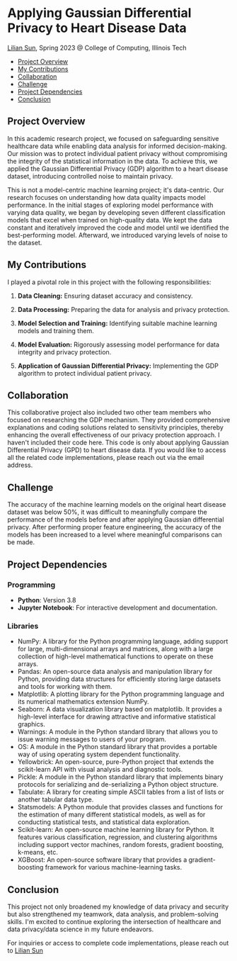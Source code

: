 

# Applying Gaussian Differential Privacy to Heart Disease Data

[Lilian Sun](https://github.com/lilian-swen), Spring 2023 @ College of Computing, Illinois Tech



- [Project Overview](#project-overview)
- [My Contributions](#my-contributions)
- [Collaboration](#Collaboration)
- [Challenge](#Challenge)
- [Project Dependencies](#project-dependencies)
- [Conclusion](#Conclusion)

## Project Overview

In this academic research project, we focused on safeguarding sensitive healthcare data while enabling data analysis for informed decision-making. Our mission was to protect individual patient privacy without compromising the integrity of the statistical information in the data. To achieve this, we applied the Gaussian Differential Privacy (GDP) algorithm to a heart disease dataset, introducing controlled noise to maintain privacy.

This is not a model-centric machine learning project; it's data-centric. Our research focuses on understanding how data quality impacts model performance. In the initial stages of exploring model performance with varying data quality, we began by developing seven different classification models that excel when trained on high-quality data. We kept the data constant and iteratively improved the code and model until we identified the best-performing model. Afterward, we introduced varying levels of noise to the dataset.

## My Contributions

I played a pivotal role in this project with the following responsibilities:

1. **Data Cleaning:** Ensuring dataset accuracy and consistency.

2. **Data Processing:** Preparing the data for analysis and privacy protection.

3. **Model Selection and Training:** Identifying suitable machine learning models and training them.

4. **Model Evaluation:** Rigorously assessing model performance for data integrity and privacy protection.

5. **Application of Gaussian Differential Privacy:** Implementing the GDP algorithm to protect individual patient privacy.

   
## Collaboration

This collaborative project also included two other team members who focused on researching the GDP mechanism. They provided comprehensive explanations and coding solutions related to sensitivity principles, thereby enhancing the overall effectiveness of our privacy protection approach. I haven't included their code here. This code is only about applying Gaussian Differential Privacy (GPD) to heart disease data. If you would like to access all the related code implementations, please reach out via the email address.



## Challenge

The accuracy of the machine learning models on the original heart disease dataset was below 50%, it was difficult to meaningfully compare the performance of the models before and after applying Gaussian differential privacy. After performing proper feature engineering, the accuracy of the models has been increased to a level where meaningful comparisons can be made. 



## Project Dependencies 

### Programming

- **Python**: Version 3.8
- **Jupyter Notebook**: For interactive development and documentation.

### Libraries

- NumPy: A library for the Python programming language, adding support for large, multi-dimensional arrays and matrices, along with a large collection of high-level mathematical functions to operate on these arrays.
- Pandas: An open-source data analysis and manipulation library for Python, providing data structures for efficiently storing large datasets and tools for working with them.
- Matplotlib: A plotting library for the Python programming language and its numerical mathematics extension NumPy.
- Seaborn: A data visualization library based on matplotlib. It provides a high-level interface for drawing attractive and informative statistical graphics.
- Warnings: A module in the Python standard library that allows you to issue warning messages to users of your program.
- OS: A module in the Python standard library that provides a portable way of using operating system dependent functionality.
- Yellowbrick: An open-source, pure-Python project that extends the scikit-learn API with visual analysis and diagnostic tools.
- Pickle: A module in the Python standard library that implements binary protocols for serializing and de-serializing a Python object structure.
- Tabulate: A library for creating simple ASCII tables from a list of lists or another tabular data type.
- Statsmodels: A Python module that provides classes and functions for the estimation of many different statistical models, as well as for conducting statistical tests, and statistical data exploration.
- Scikit-learn: An open-source machine learning library for Python. It features various classification, regression, and clustering algorithms including support vector machines, random forests, gradient boosting, k-means, etc.
- XGBoost: An open-source software library that provides a gradient-boosting framework for various machine-learning tasks.



## Conclusion

This project not only broadened my knowledge of data privacy and security but also strengthened my teamwork, data analysis, and problem-solving skills. I'm excited to continue exploring the intersection of healthcare and data privacy/data science in my future endeavors.

For inquiries or access to complete code implementations, please reach out to [Lilian Sun](https://github.com/lilian-swen)
